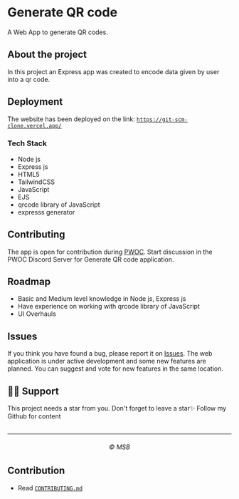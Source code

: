 # Generate QR code
 A Web App to generate QR codes.

## About the project

In this project an Express app was created to encode data given by user into a qr code.
## Deployment
The website has been deployed on the link: [`https://git-scm-clone.vercel.app/`](https://git-scm-clone.vercel.app/)
### Tech Stack
- Node js
- Express js
- HTML5
- TailwindCSS
- JavaScript
- EJS
- qrcode library of JavaScript
- expresss generator

## Contributing
The app is open for contribution during [PWOC](https://pwoc.vercel.app/). Start discussion in the PWOC Discord Server for Generate QR code application. 

## Roadmap
- Basic and Medium level knowledge in Node js, Express js
- Have experience on working with qrcode library of JavaScript 
- UI Overhauls

## Issues
If you think you have found a bug, please report it on [Issues](https://github.com/MSB-s-Projects/Generate-QR-code/issues). The web application is under active development and some new features are planned. You can suggest and vote for new features in the same location.

## 🙏🏽 Support

This project needs a star️ from you. Don't forget to leave a star✨
Follow my Github for content
<br>
<br>
<hr>
<h6 align="center">© MSB
<br>


## Contribution

- Read [`CONTRIBUTING.md`](./docs/CONTRIBUTING.md)
